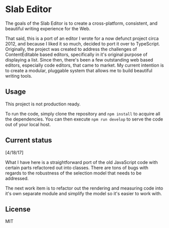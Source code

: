 # Slab Editor

The goals of the Slab Editor is to create a cross-platform, consistent, and beautiful writing experience for the Web.

That said, this is a port of an editor I wrote for a now defunct project circa 2012, and because I liked it so much, decided to port it over to TypeScript. Originally, the project was created to address the challenges of ContentEditable based editors, specifically in it's original purpose of displaying a list. Since then, there's been a few outstanding web based editors, especially code editors, that came to market. My current intention is to create a modular, pluggable system that allows me to build beautiful writing tools.

## Usage

This project is not production ready. 

To run the code, simply clone the repository and `npm install` to acquire all the dependencies. You can then execute `npm run develop` to serve the code out of your local host.

## Current status

[4/18/17]

What I have here is a straightforward port of the old JavaScript code with certain parts refactored out into classes. There are tons of bugs with regards to the robustness of the selection model that needs to be addressed.

The next work item is to refactor out the rendering and measuring code into it's own separate module and simplify the model so it's easier to work with.

## License

MIT
